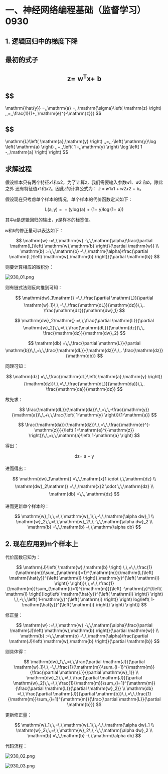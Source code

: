 # 一、神经网络编程基础（监督学习）0930

## 1. 逻辑回归中的梯度下降

## 最初的式子

## $$\mathrm{z} =\,\,\mathrm{w}^{\mathrm{T}}\mathrm{x} +\,\,\mathrm{b}$$

## $$
\mathrm{\hat{y}} =\,\,\mathrm{a} =\,\,\mathrm{\sigma}\left( \mathrm{z} \right) \,\,=\,\,\frac{1}{1+\,\,\mathrm{e}^{-\mathrm{z}}}
$$

## $$
\mathrm{L}\left( \mathrm{a},\mathrm{y} \right) \,\,=\,\,-\left( \mathrm{y}\log \left( \mathrm{a} \right) \,\,+\,\,\left( 1 -\,\,\mathrm{y} \right) \log \left( 1 -\,\,\mathrm{a} \right) \right) 
$$


## 求解过程

假设样本只有两个特征𝑥1和𝑥2，为了计算𝑧，我们需要输入参数𝑤1、𝑤2 和𝑏，除此之外
还有特征值𝑥1和𝑥2。因此𝑧的计算公式为： 𝑧 = 𝑤1𝑥1 + 𝑤2𝑥2 + b。

假设现在只考虑单个样本的情况，单个样本的代价函数定义如下：

$$
\mathrm{L}\left( \mathrm{a},\mathrm{y} \right) \,\,=\,\,-\left( \mathrm{y}\log \left( \mathrm{a} \right) \,\,+\,\,\left( 1 -\,\,\mathrm{y} \right) \log \left( 1 -\,\,\mathrm{a} \right) \right) 
$$

其中𝑎是逻辑回归的输出，𝑦是样本的标签值。

𝑤和𝑏的修正量可以表达如下：

$$
\mathrm{w} :=\,\,\mathrm{w} -\,\,\mathrm{\alpha}\frac{\partial \mathrm{L}\left( \mathrm{w},\mathrm{b} \right)}{\partial \mathrm{w}}
\\
\mathrm{b} :=\,\,\mathrm{b} -\,\,\mathrm{\alpha}\frac{\partial \mathrm{L}\left( \mathrm{w},\mathrm{b} \right)}{\partial \mathrm{b}}
$$

则要计算相应的微积分：

![930_01.png](attachment:930_01.png)

则有链式法则反向推到可知：

$$
\mathrm{dw}_1\mathrm{} =\,\,\frac{\partial \mathrm{L}}{\partial \mathrm{w}_1}\,\,=\,\,\frac{\mathrm{dL}}{\mathrm{dz}}\,\,. \frac{\mathrm{dz}}{\mathrm{dw}_1}
$$
  
$$
\mathrm{dw}_2\mathrm{} =\,\,\frac{\partial \mathrm{L}}{\partial \mathrm{w}_2}\,\,=\,\,\frac{\mathrm{dL}}{\mathrm{dz}}\,\,. \frac{\mathrm{dz}}{\mathrm{dw}_2}
$$
  
$$
\mathrm{db} =\,\,\frac{\partial \mathrm{L}}{\partial \mathrm{b}}\,\,=\,\,\frac{\mathrm{dL}}{\mathrm{dz}}\,\,. \frac{\mathrm{dz}}{\mathrm{db}}
$$

同理可知：

$$
\mathrm{dz} =\,\,\frac{\mathrm{dL}\left( \mathrm{a},\mathrm{y} \right)}{\mathrm{dz}}\,\,=\,\,\frac{\mathrm{dL}}{\mathrm{da}}\,\,. \frac{\mathrm{da}}{\mathrm{dz}}
$$


故先求：

$$
\frac{\mathrm{dL}}{\mathrm{da}}\,\,=\,\,-\frac{\mathrm{y}}{\mathrm{a}}\,\,+\,\,\frac{\left( 1-\mathrm{y} \right)}{1-\mathrm{a}}
$$
  
$$
\frac{\mathrm{da}}{\mathrm{dz}}\,\,=\,\,\frac{\mathrm{e}^{-\mathrm{z}}}{\left( 1+\mathrm{e}^{-\mathrm{z}} \right)}\,\,=\,\,\mathrm{a}\left( 1-\mathrm{a} \right) 
$$

得出：

$$
\mathrm{dz} =\,\,\mathrm{a}-\mathrm{y}
$$


进而得出：

$$
\mathrm{dw}_1\mathrm{} =\,\,\mathrm{x}1 \cdot \,\,\mathrm{dz} 
\\
\mathrm{dw}_2\mathrm{} =\,\,\mathrm{x}2 \cdot \,\,\mathrm{dz} 
\\
\mathrm{db} =\,\, \mathrm{dz} 
$$


进而更新单个样本的：

$$
\mathrm{w}_1\,\,=\,\,\mathrm{w}_1\,\,-\,\,\mathrm{\alpha dw}_1
\\
\mathrm{w}_2\,\,=\,\,\mathrm{w}_2\,\,-\,\,\mathrm{\alpha dw}_2
\\
\mathrm{b} =\,\,\mathrm{b} -\,\,\mathrm{\alpha db}
$$

## 2. 现在应用到m个样本上 

代价函数已知为：

$$
\mathrm{J}\left( \mathrm{w},\mathrm{b} \right) \,\,=\,\,\frac{1}{\mathrm{m}}\sum_{\mathrm{i}=1}^{\mathrm{m}}{\mathrm{L}\left( \mathrm{\hat{y}}^{\left( \mathrm{i} \right)},\mathrm{y}^{\left( \mathrm{i} \right)} \right)}\,\,=\,\,\frac{1}{\mathrm{m}}\sum_{\mathrm{i}=1}^{\mathrm{m}}{\left( -\mathrm{y}^{\left( \mathrm{i} \right)}log\left( \mathrm{\hat{y}}^{\left( \mathrm{i} \right)} \right) \,\,-\,\,\left( 1-\mathrm{y}^{\left( \mathrm{i} \right)} \right) log\left( 1-\mathrm{\hat{y}}^{\left( \mathrm{i} \right)} \right) \right)}
$$

修正量：

$$
\mathrm{w} :=\,\,\mathrm{w} -\,\,\mathrm{\alpha}\frac{\partial \mathrm{J}\left( \mathrm{w},\mathrm{b} \right)}{\partial \mathrm{w}}
\\
\mathrm{b} :=\,\,\mathrm{b} -\,\,\mathrm{\alpha}\frac{\partial \mathrm{J}\left( \mathrm{w},\mathrm{b} \right)}{\partial \mathrm{b}}
$$

则具体得：

$$
\mathrm{dw}_1\,\,=\,\,\frac{\partial \mathrm{J}}{\partial \mathrm{w}_1}\,\,=\,\,\frac{1}{\mathrm{m}}\sum_{i=1}^{\mathrm{m}}{\frac{\partial \mathrm{L}}{\partial \mathrm{w}_1}}
\\
\mathrm{dw}_2\,\,=\,\,\frac{\partial \mathrm{J}}{\partial \mathrm{w}_2}\,\,=\,\,\frac{1}{\mathrm{m}}\sum_{i=1}^{\mathrm{m}}{\frac{\partial \mathrm{L}}{\partial \mathrm{w}_2}}
\\
\mathrm{db} =\,\,\frac{\partial \mathrm{J}}{\partial \mathrm{b}}\,\,=\,\,\frac{1}{\mathrm{m}}\sum_{i=1}^{\mathrm{m}}{\frac{\partial \mathrm{L}}{\partial \mathrm{b}}}
$$


更新修正量：

$$
\mathrm{w}_1\,\,=\,\,\mathrm{w}_1\,\,-\,\,\mathrm{\alpha dw}_1
\\
\mathrm{w}_2\,\,=\,\,\mathrm{w}_2\,\,-\,\,\mathrm{\alpha dw}_2
\\
\mathrm{b} =\,\,\mathrm{b} -\,\,\mathrm{\alpha db}
$$

代码流程：

![930_02.png](attachment:930_02.png)

![930_03.png](attachment:930_03.png)
